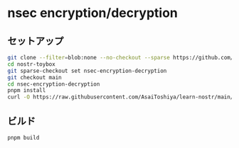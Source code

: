 # nsec encryption/decryption

## セットアップ

```bash
git clone --filter=blob:none --no-checkout --sparse https://github.com/AsaiToshiya/nostr-toybox.git
cd nostr-toybox
git sparse-checkout set nsec-encryption-decryption
git checkout main
cd nsec-encryption-decryption
pnpm install
curl -O https://raw.githubusercontent.com/AsaiToshiya/learn-nostr/main/nip-49-private-key-encryption/nip49.js
```

## ビルド

```bash
pnpm build
```
